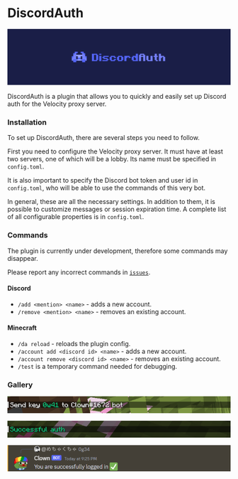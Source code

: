 # DiscordAuth

![DiscordAuth](pictures/banner.png)

DiscordAuth is a plugin that allows you to quickly and easily set up Discord auth for the Velocity proxy server.

### Installation
To set up DiscordAuth, there are several steps you need to follow.

First you need to configure the Velocity proxy server.
It must have at least two servers, one of which will be a lobby.
Its name must be specified in `config.toml`.

It is also important to specify the Discord bot token and user id in `config.toml`,
who will be able to use the commands of this very bot.

In general, these are all the necessary settings.
In addition to them, it is possible to customize messages or session expiration time.
A complete list of all configurable properties is in `config.toml`.

### Commands
The plugin is currently under development, therefore some commands may disappear.

Please report any incorrect commands in [`issues`](https://github.com/orewaee/DiscordAuth/issues).

#### Discord
- `/add <mention> <name>` - adds a new account.
- `/remove <mention> <name>` - removes an existing account.

#### Minecraft
- `/da reload` - reloads the plugin config.
- `/account add <discord id> <name>` - adds a new account.
- `/account remove <discord id> <name>` - removes an existing account.
- `/test` is a temporary command needed for debugging.

### Gallery
![](pictures/key.png)

![](pictures/minecraft_success.png)

![](pictures/discord_success.png)
